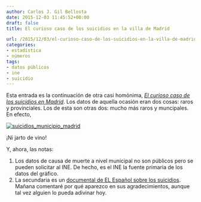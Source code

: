 ```yaml
---
author: Carlos J. Gil Bellosta
date: 2015-12-03 11:45:52+00:00
draft: false
title: El curioso caso de los suicidios en la villa de Madrid

url: /2015/12/03/el-curioso-caso-de-los-suicidios-en-la-villa-de-madrid/
categories:
- estadística
- números
tags:
- datos públicos
- ine
- suicidio
---
```


Esta entrada es la continuación de otra casi homónima, [_El curioso caso de los suicidios en Madrid_](http://www.datanalytics.com/2015/09/30/el-curioso-caso-de-los-suicidios-en-madrid/). Los datos de aquella ocasión eran dos cosas: raros y provinciales. Los de esta son otras dos: mucho más raros y muncipales. En efecto,

[![suicidios_municipio_madrid](/wp-uploads/2015/12/suicidios_municipio_madrid.png#center)
](/wp-uploads/2015/12/suicidios_municipio_madrid.png#center)

¡Ni jarto de vino!

Y, ahora, las notas:

1. Los datos de causa de muerte a nivel municipal no son públicos pero se pueden solicitar al INE. De hecho, es el INE la fuente primaria de los datos del gráfico.
2. La secundaria es un [documental de EL Español sobre los suicidios](http://www.elespanol.com/documental/suicidios/). Mañana comentaré por qué aparezco en sus agradecimientos, aunque tal vez alguien lo pueda adivinar hoy.




